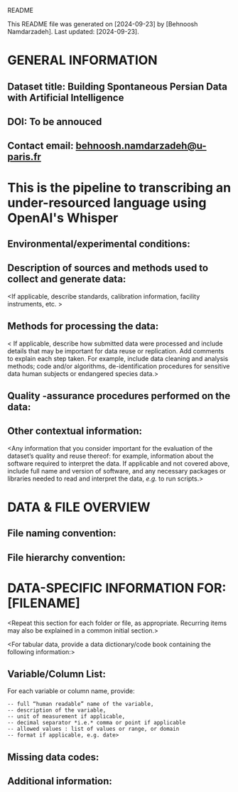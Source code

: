  README
   
This README file was generated on [2024-09-23] by [Behnoosh Namdarzadeh].
Last updated: [2024-09-23].
 
# GENERAL INFORMATION
 
## Dataset title: Building Spontaneous Persian Data with Artificial Intelligence
 
## DOI: To be annouced
 
## Contact email: behnoosh.namdarzadeh@u-paris.fr
  
 
# This is the pipeline to transcribing an under-resourced language using OpenAI's Whisper 
 
## Environmental/experimental conditions: 
 
## Description of sources and methods used to collect and generate data:
<If applicable, describe standards, calibration information, facility instruments, etc. > 
 
## Methods for processing the data: 
< If applicable, describe how submitted data were processed and include details that may be important for data reuse or replication. Add comments to explain each step taken.
For example, include data cleaning and analysis methods; code and/or algorithms, de-identification procedures for sensitive data human subjects or endangered species data.> 
 
## Quality -assurance procedures performed on the data: 
 
## Other contextual information:
<Any information that you consider important for the evaluation of the dataset’s quality and reuse thereof: for example, information about the software required to interpret the data. 
If applicable and not covered above, include full name and version of software, and any necessary packages or libraries needed to read and interpret the data, *e.g.* to run scripts.>
 
 
# DATA & FILE OVERVIEW
 
 
## File naming convention:
 
## File hierarchy convention:
 
 
# DATA-SPECIFIC INFORMATION FOR: [FILENAME]
 
<Repeat this section for each folder or file, as appropriate. Recurring items may also be explained in a common initial section.>
 
<For tabular data, provide a data dictionary/code book containing the following information:>
## Variable/Column List:
For each variable or column name, provide: 

	-- full “human readable” name of the variable, 
	-- description of the variable, 
	-- unit of measurement if applicable, 
	-- decimal separator *i.e.* comma or point if applicable
	-- allowed values : list of values or range, or domain
	-- format if applicable, e.g. date>
 
## Missing data codes: 
<Define codes or symbols used to indicate missing data.>
 
## Additional information: 
<Any relevant information you consider useful to better understand the file>
